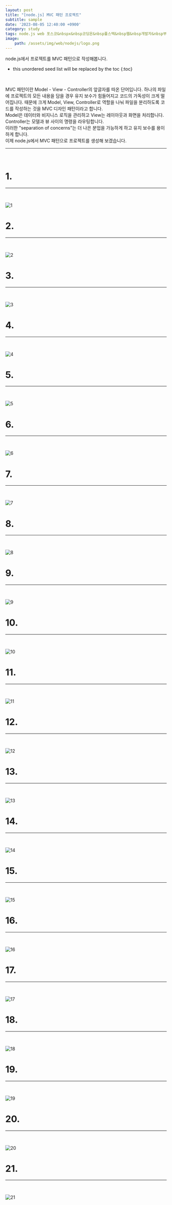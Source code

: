 ```yaml
---
layout: post
title: "[node.js] MVC 패턴 프로젝트"
subtitle: sample
date: '2023-08-05 12:40:00 +0900'
category: study
tags: node.js web 포스코&nbspx&nbsp코딩온&nbsp풀스택&nbsp웹&nbsp개발자&nbsp부트캠프&nbsp8기
image:
    path: /assets/img/web/nodejs/logo.png
---
```


node.js에서 프로젝트를 MVC 패턴으로 작성해봅니다.

<!--more-->

* this unordered seed list will be replaced by the toc
{:toc}
<br>

MVC 패턴이란 Model - View - Controller의 앞글자를 따온 단어입니다. 하나의 파일에 프로젝트의 모든 내용을 담을 경우 유지 보수가 힘들어지고 코드의 가독성이 크게 떨어집니다. 때문에 크게 Model, View, Controller로 역할을 나눠 파일을 분리하도록 코드를 작성하는 것을 MVC 디자인 패턴이라고 합니다.<br>
Model은 데이터와 비지니스 로직을 관리하고 View는 레이아웃과 화면을 처리합니다. Controller는 모델과 뷰 사이의 명령을 라우팅합니다.<br>
이러한 "separation of concerns"는 더 나은 분업을 가능하게 하고 유지 보수를 용이하게 합니다.<br>
이제 node.js에서 MVC 패턴으로 프로젝트를 생성해 보겠습니다.<br>

---
<br>

# 1. 
---
<br>

![1](/assets/img/web/nodejs/2023-08-05-[node.js]_MVC_패턴_프로젝트/1.png)
<br>



# 2. 
---
<br>

![2](/assets/img/web/nodejs/2023-08-05-[node.js]_MVC_패턴_프로젝트/2.png)
<br>




# 3. 
---
<br>

![3](/assets/img/web/nodejs/2023-08-05-[node.js]_MVC_패턴_프로젝트/3.png)
<br>



# 4. 
---
<br>

![4](/assets/img/web/nodejs/2023-08-05-[node.js]_MVC_패턴_프로젝트/4.png)
<br>




# 5. 
---
<br>

![5](/assets/img/web/nodejs/2023-08-05-[node.js]_MVC_패턴_프로젝트/5.png)
<br>



# 6. 
---
<br>

![6](/assets/img/web/nodejs/2023-08-05-[node.js]_MVC_패턴_프로젝트/6.png)
<br>



# 7. 
---
<br>

![7](/assets/img/web/nodejs/2023-08-05-[node.js]_MVC_패턴_프로젝트/7.png)
<br>



# 8. 
---
<br>

![8](/assets/img/web/nodejs/2023-08-05-[node.js]_MVC_패턴_프로젝트/8.png)
<br>




# 9. 
---
<br>

![9](/assets/img/web/nodejs/2023-08-05-[node.js]_MVC_패턴_프로젝트/9.png)
<br>



# 10. 
---
<br>

![10](/assets/img/web/nodejs/2023-08-05-[node.js]_MVC_패턴_프로젝트/10.png)
<br>



# 11. 
---
<br>

![11](/assets/img/web/nodejs/2023-08-05-[node.js]_MVC_패턴_프로젝트/11.png)
<br>



# 12. 
---
<br>

![12](/assets/img/web/nodejs/2023-08-05-[node.js]_MVC_패턴_프로젝트/12.png)
<br>



# 13. 
---
<br>

![13](/assets/img/web/nodejs/2023-08-05-[node.js]_MVC_패턴_프로젝트/13.png)
<br>



# 14. 
---
<br>

![14](/assets/img/web/nodejs/2023-08-05-[node.js]_MVC_패턴_프로젝트/14.png)
<br>



# 15. 
---
<br>

![15](/assets/img/web/nodejs/2023-08-05-[node.js]_MVC_패턴_프로젝트/15.png)
<br>



# 16. 
---
<br>

![16](/assets/img/web/nodejs/2023-08-05-[node.js]_MVC_패턴_프로젝트/16.png)
<br>



# 17. 
---
<br>

![17](/assets/img/web/nodejs/2023-08-05-[node.js]_MVC_패턴_프로젝트/17.png)
<br>



# 18. 
---
<br>

![18](/assets/img/web/nodejs/2023-08-05-[node.js]_MVC_패턴_프로젝트/18.png)
<br>



# 19. 
---
<br>

![19](/assets/img/web/nodejs/2023-08-05-[node.js]_MVC_패턴_프로젝트/19.png)
<br>



# 20. 
---
<br>

![20](/assets/img/web/nodejs/2023-08-05-[node.js]_MVC_패턴_프로젝트/20.png)
<br>



# 21. 
---
<br>

![21](/assets/img/web/nodejs/2023-08-05-[node.js]_MVC_패턴_프로젝트/21.png)
<br>


